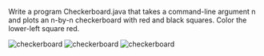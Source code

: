 Write a program Checkerboard.java that takes a command-line argument n and plots an n-by-n checkerboard with red and black squares. Color the lower-left square red.

![checkerboard](https://introcs.cs.princeton.edu/java/15inout/images/checkerboard5.png)
![checkerboard](https://introcs.cs.princeton.edu/java/15inout/images/checkerboard8.png)
![checkerboard](https://introcs.cs.princeton.edu/java/15inout/images/checkerboard25.png)

